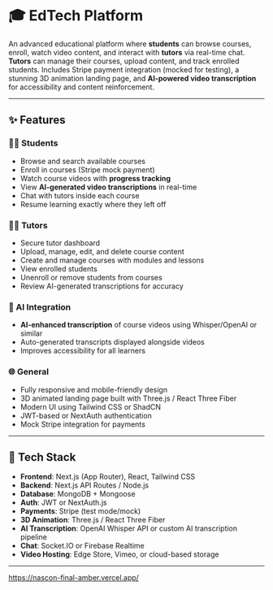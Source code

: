 # 🎓 EdTech Platform

An advanced educational platform where **students** can browse courses, enroll, watch video content, and interact with **tutors** via real-time chat. **Tutors** can manage their courses, upload content, and track enrolled students. Includes Stripe payment integration (mocked for testing), a stunning 3D animation landing page, and **AI-powered video transcription** for accessibility and content reinforcement.

---

## ✨ Features

### 🧑‍🎓 Students
- Browse and search available courses
- Enroll in courses (Stripe mock payment)
- Watch course videos with **progress tracking**
- View **AI-generated video transcriptions** in real-time
- Chat with tutors inside each course
- Resume learning exactly where they left off

### 🧑‍🏫 Tutors
- Secure tutor dashboard
- Upload, manage, edit, and delete course content
- Create and manage courses with modules and lessons
- View enrolled students
- Unenroll or remove students from courses
- Review AI-generated transcriptions for accuracy

### 🤖 AI Integration
- **AI-enhanced transcription** of course videos using Whisper/OpenAI or similar
- Auto-generated transcripts displayed alongside videos
- Improves accessibility for all learners
  

### 🌐 General
- Fully responsive and mobile-friendly design
- 3D animated landing page built with Three.js / React Three Fiber
- Modern UI using Tailwind CSS or ShadCN
- JWT-based or NextAuth authentication
- Mock Stripe integration for payments

---

## 🚀 Tech Stack

- **Frontend**: Next.js (App Router), React, Tailwind CSS
- **Backend**: Next.js API Routes / Node.js
- **Database**: MongoDB + Mongoose
- **Auth**: JWT or NextAuth.js
- **Payments**: Stripe (test mode/mock)
- **3D Animation**: Three.js / React Three Fiber
- **AI Transcription**: OpenAI Whisper API or custom AI transcription pipeline
- **Chat**: Socket.IO or Firebase Realtime
- **Video Hosting**: Edge Store, Vimeo, or cloud-based storage

---

https://nascon-final-amber.vercel.app/
